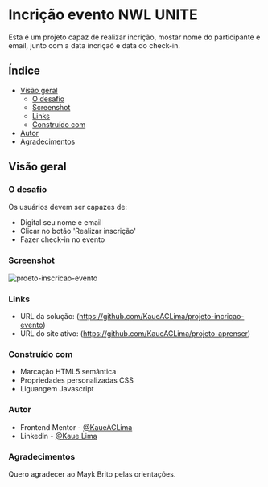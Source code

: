# Incrição evento NWL UNITE

Esta é um projeto capaz de realizar incrição, mostar nome do participante e email, junto com a data incriçaõ e data do check-in.

## Índice

- [Visão geral](#Visão-geral)
  - [O desafio](#O-desafio)
  - [Screenshot](#screenshot)
  - [Links](#links)
  - [Construído com](#construído-com)
- [Autor](#autor)
- [Agradecimentos](#Agradecimentos)

## Visão geral

### O desafio

Os usuários devem ser capazes de:

- Digital seu nome e email
- Clicar no botão 'Realizar inscrição'
- Fazer check-in no evento

### Screenshot

![proeto-inscricao-evento](https://github.com/KaueACLima/projeto-aprenser/assets/56000639/03b40bcc-0cb7-4a7a-b360-25b7d2c991c5)

### Links

- URL da solução: (https://github.com/KaueACLima/projeto-incricao-evento)
- URL do site ativo: (https://github.com/KaueACLima/projeto-aprenser)


### Construído com

- Marcação HTML5 semântica
- Propriedades personalizadas CSS
- Liguangem Javascript

### Autor

- Frontend Mentor - [@KaueACLima](https://www.frontendmentor.io/profile/KaueACLima)
- Linkedin - [@Kaue Lima](https://www.linkedin.com/in/kau%C3%AA-lima-234515182/)

### Agradecimentos

Quero agradecer ao Mayk Brito pelas orientações.


